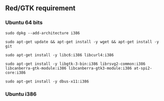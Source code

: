## Red/GTK requirement

### Ubuntu 64 bits

```
sudo dpkg --add-architecture i386

sudo apt-get update && apt-get install -y wget && apt-get install -y git

sudo apt-get install -y libc6:i386 libcurl4:i386 

sudo apt-get install -y libgtk-3-bin:i386 librsvg2-common:i386 libcanberra-gtk-module:i386 libcanberra-gtk3-module:i386 at-spi2-core:i386

sudo apt-get install -y dbus-x11:i386
```

### Ubuntu i386


